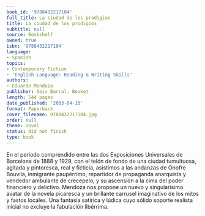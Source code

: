 ```yaml
---
book_id: '9788432217104'
full_title: La ciudad de los prodigios
title: La ciudad de los prodigios
subtitle: null
source: Bookshelf
owned: true
isbn: '9788432217104'
language:
- Spanish
topics:
- Contemporary Fiction
- 'English Language: Reading & Writing Skills'
authors:
- Eduardo Mendoza
publisher: Seix Barral. Booket
length: 544 pages
date_published: '2003-04-15'
format: Paperback
cover_filename: 9788432217104.jpg
order: null
theme: novel
status: did not finish
type: book
---
```

En el período comprendido entre las dos Exposiciones Universales de Barcelona de 1888 y 1929, con el telón de fondo de una ciudad tumultuosa, agitada y pintoresca, real y ficticia, asistimos a las andanzas de Onofre Bouvila, inmigrante paupérrimo, repartidor de propaganda anarquista y vendedor ambulante de crecepelo, y su ascensión a la cima del poder financiero y delictivo. Mendoza nos propone un nuevo y singularísimo avatar de la novela picaresca y un brillante carrusel imaginativo de los mitos y fastos locales. Una fantasía satírica y lúdica cuyo sólido soporte realista inicial no excluye la fabulación libérrima.
